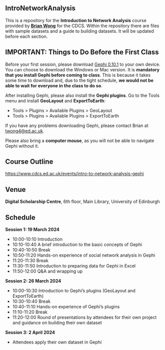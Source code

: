 ## IntroNetworkAnalysis

This is a repository for the **Introduction to Network Analysis** course provided by [**Brian Wong**](https://www.ed.ac.uk/profile/tsz-ho-wong) for the CDCS. Within the repository there are files with sample datasets and a guide to building datasets. It will be updated before each section.

## IMPORTANT: Things to Do Before the First Class 

Before your first session, please download [Gephi 0.10.1](https://gephi.org/users/download/) to your own device. You can choose to download the Windows or Mac version. It is **mandatory that you install Gephi before coming to class**. This is because it takes some time to download and, due to the tight schedule, **we would not be able to wait for everyone in the class to do so**.     

After installing Gephi, please also install the **Gephi plugins**. Go to the Tools menu and install **GeoLayout** and **ExportToEarth**:

- Tools > Plugins > Available Plugins > GeoLayout
- Tools > Plugins > Available Plugins > ExportToEarth

If you have any problems downloading Gephi, please contact Brian at twong4@ed.ac.uk.

Please also bring a **computer mouse**, as you will not be able to navigate Gephi without it.

## Course Outline
https://www.cdcs.ed.ac.uk/events/intro-to-network-analysis-gephi

## Venue
**Digital Scholarship Centre**, 6th floor, Main Library, University of Edinburgh 

## Schedule

**Session 1: 19 March 2024**

- 10:00-10:10 Introduction
- 10:10-10:40 A brief introduction to the basic concepts of Gephi
- 10:40-10:50 Break 
- 10:50-11:20 Hands-on experience of social network analysis in Gephi
- 11:20-11:30 Break
- 11:30-11:50 Introduction to preparing data for Gephi in Excel 
- 11:50-12:00 Q&A and wrapping up 

**Session 2: 26 March 2024**

- 10:00-10:30 Introduction to Gephi’s plugins (GeoLayout and ExportToEarth) 
- 10:30-10:40 Break 
- 10:40-11:10 Hands-on experience of Gephi’s plugins 
- 11:10-11:20 Break
- 11:20-12:00 Round of presentations by attendees for their own project and guidance on building their own dataset

**Session 3: 2 April 2024**

- Attendees apply their own dataset in Gephi

